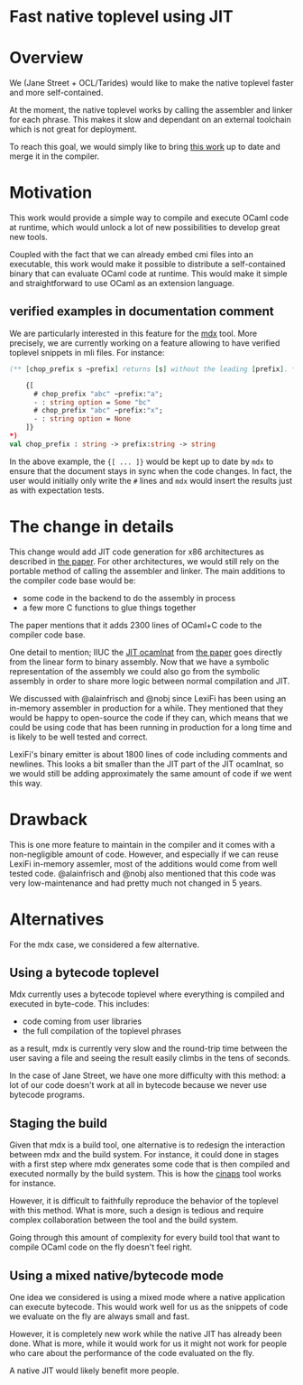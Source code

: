 # Fast native toplevel using JIT

# Overview

We (Jane Street + OCL/Tarides) would like to make the native toplevel
faster and more self-contained.

At the moment, the native toplevel works by calling the assembler and
linker for each phrase. This makes it slow and dependant on an
external toolchain which is not great for deployment.

To reach this goal, we would simply like to bring [this work][paper]
up to date and merge it in the compiler.

# Motivation

This work would provide a simple way to compile and execute OCaml code
at runtime, which would unlock a lot of new possibilities to develop
great new tools.

Coupled with the fact that we can already embed cmi files into an
executable, this work would make it possible to distribute a
self-contained binary that can evaluate OCaml code at runtime. This
would make it simple and straightforward to use OCaml as an extension
language.

## verified  examples in documentation comment

We are particularly interested in this feature for the [mdx][mdx]
tool. More precisely, we are currently working on a feature allowing
to have verified toplevel snippets in mli files. For instance:

```ocaml
(** [chop_prefix s ~prefix] returns [s] without the leading [prefix]. *)

    {[
      # chop_prefix "abc" ~prefix:"a";
      - : string option = Some "bc"
      # chop_prefix "abc" ~prefix:"x";
      - : string option = None
    ]}
*)
val chop_prefix : string -> prefix:string -> string
```

In the above example, the `{[ ... ]}` would be kept up to date by
`mdx` to ensure that the document stays in sync when the code
changes. In fact, the user would initially only write the `#` lines
and `mdx` would insert the results just as with expectation tests.

# The change in details

This change would add JIT code generation for x86 architectures as
described in [the paper][paper]. For other architectures, we would
still rely on the portable method of calling the assembler and linker.
The main additions to the compiler code base would be:

- some code in the backend to do the assembly in process
- a few more C functions to glue things together

The paper mentions that it adds 2300 lines of OCaml+C code to the
compiler code base.

One detail to mention; IIUC the [JIT ocamlnat][ocamlnat] from [the
paper][paper] goes directly from the linear form to binary
assembly. Now that we have a symbolic representation of the assembly
we could also go from the symbolic assembly in order to share more
logic between normal compilation and JIT.

We discussed with @alainfrisch and @nobj since LexiFi has been using
an in-memory assembler in production for a while. They mentioned that
they would be happy to open-source the code if they can, which means
that we could be using code that has been running in production for a
long time and is likely to be well tested and correct.

LexiFi's binary emitter is about 1800 lines of code including comments
and newlines. This looks a bit smaller than the JIT part of the JIT
ocamlnat, so we would still be adding approximately the same amount of
code if we went this way.

# Drawback

This is one more feature to maintain in the compiler and it comes with
a non-negligible amount of code. However, and especially if we can
reuse LexiFi in-memory assemler, most of the additions would come from
well tested code. @alainfrisch and @nobj also mentioned that this code
was very low-maintenance and had pretty much not changed in 5 years.

# Alternatives

For the mdx case, we considered a few alternative.

## Using a bytecode toplevel

Mdx currently uses a bytecode toplevel where everything is compiled
and executed in byte-code. This includes:

- code coming from user libraries
- the full compilation of the toplevel phrases

as a result, mdx is currently very slow and the round-trip time
between the user saving a file and seeing the result easily climbs in
the tens of seconds.

In the case of Jane Street, we have one more difficulty with this
method: a lot of our code doesn't work at all in bytecode because we
never use bytecode programs.

## Staging the build

Given that mdx is a build tool, one alternative is to redesign the
interaction between mdx and the build system. For instance, it could
done in stages with a first step where mdx generates some code that is
then compiled and executed normally by the build system. This is how
the [cinaps][cinaps] tool works for instance.

However, it is difficult to faithfully reproduce the behavior of the
toplevel with this method. What is more, such a design is tedious and
require complex collaboration between the tool and the build system.

Going through this amount of complexity for every build tool that want
to compile OCaml code on the fly doesn't feel right.

## Using a mixed native/bytecode mode

One idea we considered is using a mixed mode where a native
application can execute bytecode. This would work well for us as the
snippets of code we evaluate on the fly are always small and fast.

However, it is completely new work while the native JIT has already
been done.  What is more, while it would work for us it might not work
for people who care about the performance of the code evaluated on the
fly.

A native JIT would likely benefit more people.

[mdx]: https://github.com/realworldocaml/mdx
[paper]: https://arxiv.org/pdf/1110.1029.pdf
[ocamlnat]: https://github.com/bmeurer/ocaml-experimental/
[cinaps]: https://github.com/ocaml-ppx/cinaps
